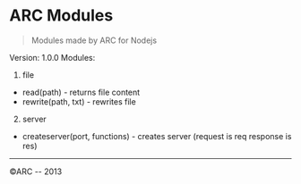 # ARC Modules
>Modules made by ARC for Nodejs

Version: 1.0.0
Modules:
1. file
  * read(path)          - returns file content
  * rewrite(path, txt)  - rewrites file
  
  
2. server
  * createserver(port, functions) - creates server (request is req response is res)

****
©ARC -- 2013
